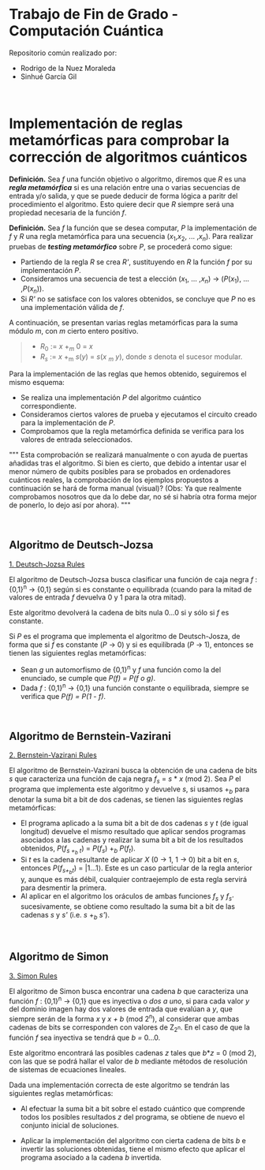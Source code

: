 
<br>

# Trabajo de Fin de Grado - Computación Cuántica

Repositorio común realizado por:
- Rodrigo de la Nuez Moraleda
- Sinhué García Gil
<br>

# Implementación de reglas metamórficas para comprobar la corrección de algoritmos cuánticos

**Definición.** Sea *f* una función objetivo o algoritmo, diremos que *R* es una ***regla metamórfica*** si es una relación entre una o varias secuencias de entrada y/o salida, y que se puede deducir de forma lógica a paritr del procedimiento el algoritmo. Esto quiere decir que *R* siempre será una propiedad necesaria de la función *f*.

**Definición.** Sea *f* la función que se desea computar, *P* la implementación de *f* y *R* una regla metamórfica para una secuencia (*x*<sub>1</sub>,*x*<sub>2</sub>, ... ,*x*<sub>*n*</sub>). Para realizar pruebas de ***testing metamórfico*** sobre *P*, se procederá como sigue:
  * Partiendo de la regla *R* se crea *R'*, sustituyendo en *R* la función *f* por su implementación *P*.
  * Consideramos una secuencia de test a elección (*x*<sub>1</sub>, ... ,*x*<sub>*n*</sub>) &rarr; (*P*(*x*<sub>1</sub>), ... ,*P*(*x*<sub>*n*</sub>)).
  * Si *R'* no se satisface con los valores obtenidos, se concluye que *P* no es una implementación válida de *f*.

A continuación, se presentan varias reglas metamórficas para la suma módulo *m*, con *m* cierto entero positivo.
>  * *R*<sub>0</sub> := *x* +<sub>*m*</sub> 0 = *x*
>  * *R*<sub>*s*</sub> := *x* +<sub>m</sub> *s*(*y*) = *s*(*x* <sub>*m*</sub> *y*), donde *s* denota el sucesor modular.

Para la implementación de las reglas que hemos obtenido, seguiremos el mismo esquema:
  * Se realiza una implementación *P* del algoritmo cuántico correspondiente.
  * Consideramos ciertos valores de prueba y ejecutamos el circuito creado para la implementación de *P*.
  * Comprobamos que la regla metamórfica definida se verifica para los valores de entrada seleccionados.

"""
Esta comprobación se realizará manualmente o con ayuda de puertas añadidas tras el algoritmo. Si bien es cierto, que debido a intentar usar el menor número de qubits posibles para se probados en ordenadores cuánticos reales, la comprobación de los ejemplos propuestos a continuación se hará de forma manual (visual)? (Obs: Ya que realmente comprobamos nosotros que da lo debe dar, no sé si habría otra forma mejor de ponerlo, lo dejo así por ahora).
"""

<br>

## Algoritmo de Deutsch-Jozsa 

[1. Deutsch-Jozsa Rules](1_Deutsch_Jozsa_Rules.ipynb)

El algoritmo de Deutsch-Jozsa busca clasificar una función de caja negra *f* : {0,1}<sup>n</sup> &rarr; {0,1} según si es constante o equilibrada (cuando para la mitad de valores de entrada *f* devuelva 0 y 1 para la otra mitad). 

Este algoritmo devolverá la cadena de bits nula 0...0 si y sólo si *f* es constante.

Si *P* es el programa que implementa el algoritmo de Deutsch-Josza, de forma que si *f* es constante (*P* &rarr; 0) y si es equilibrada (*P* &rarr; 1), entonces se tienen las siguientes reglas metamórficas:

  * Sean *g* un automorfismo de {0,1}<sup>n</sup> y *f* una función como la del enunciado, se cumple que *P(f) = P(f o g)*.
  * Dada *f* : {0,1}<sup>n</sup> &rarr; {0,1} una función constante o equilibrada, siempre se verifica que *P(f) = P(1 - f)*.

<br>

## Algoritmo de Bernstein-Vazirani

[2. Bernstein-Vazirani Rules](2_Bernstein_Vazirani_Rules.ipynb)

El algoritmo de Bernstein-Vazirani busca la obtención de una cadena de bits *s* que caracteriza una función de caja negra *f<sub>*s*</sub>* = *s* * *x* (mod 2). Sea *P* el programa que implementa este algoritmo y devuelve *s*, si usamos +<sub>*b*</sub> para denotar la suma bit a bit de dos cadenas, se tienen las siguientes reglas metamórficas:

  * El programa aplicado a la suma bit a bit de dos cadenas *s* y *t* (de igual longitud) devuelve el mismo resultado que aplicar sendos programas asociados a las cadenas y realizar la suma bit a bit de los resultados obtenidos, *P*(*f*<sub>*s +<sub>*b*</sub> t*</sub>) = *P*(*f*<sub>*s*</sub>) +<sub>*b*</sub> *P*(*f*<sub>*t*</sub>).
  * Si *t* es la cadena resultante de aplicar *X* (0 -> 1, 1 -> 0) bit a bit en *s*, entonces *P*(*f*<sub>*s+<sub>*b*</sub>t*</sub>) = |1...1⟩. Este es un caso particular de la regla anterior y, aunque es más débil, cualquier contraejemplo de esta regla servirá para desmentir la primera.
  * Al aplicar en el algoritmo los oráculos de ambas funciones *f*<sub>*s*</sub> y *f*<sub>*s'*</sub> sucesivamente, se obtiene como resultado la suma bit a bit de las cadenas *s* y *s'* (i.e. *s* +<sub>*b*</sub> *s'*). 

<br>

## Algoritmo de Simon

[3. Simon Rules](3_Simon_Rules.ipynb)

El algoritmo de Simon busca encontrar una cadena *b* que caracteriza una función *f* : {0,1}<sup>n</sup> &rarr; {0,1} que es inyectiva o *dos a uno*, si para cada valor *y* del dominio imagen hay dos valores de entrada que evalúan a *y*, que siempre serán de la forma *x* y *x + b* (mod 2<sup>n</sup>), al considerar que ambas cadenas de bits se corresponden con valores de Z<sub>2<sup>n</sup></sub>. En el caso de que la función *f* sea inyectiva se tendrá que *b =* 0...0.

Este algoritmo encontrará las posibles cadenas *z* tales que *b***z* = 0 (mod 2), con las que se podrá hallar el valor de *b* mediante métodos de resolución de sistemas de ecuaciones lineales. 

Dada una implementación correcta de este algoritmo se tendrán las siguientes reglas metamórficas:

  * Al efectuar la suma bit a bit sobre el estado cuántico que comprende todos los posibles resultados *z* del programa, se obtiene de nuevo el conjunto inicial de soluciones.
  
  * Aplicar la implementación del algoritmo con cierta cadena de bits *b* e invertir las soluciones obtenidas, tiene el mismo efecto que aplicar el programa asociado a la cadena *b* invertida.
